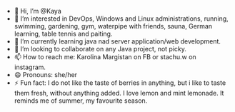 - 👋 Hi, I’m @Kaya
- 👀 I’m interested in DevOps, Windows and Linux administrations, running, swimming, gardening, gym, waterpipe with friends, sauna, German learning, table tennis and paiting. 
- 🌱 I’m currently learning java nad server application/web development. 
- 💞️ I’m looking to collaborate on any Java project, not picky. 
- 📫 How to reach me: Karolina Margistan on FB or stachu.w on instagram. 
- 😄 Pronouns: she/her
- ⚡ Fun fact: I do not like the taste of berries in anything, but i like to taste them fresh, without anything added. I love lemon and mint lemonade. It reminds me of summer, my favourite season. 

<!---
stachu-w/About-me is a ✨ special ✨ repository because its `README.md` (this file) appears on your GitHub profile.
You can click the Preview link to take a look at your changes.
--->

